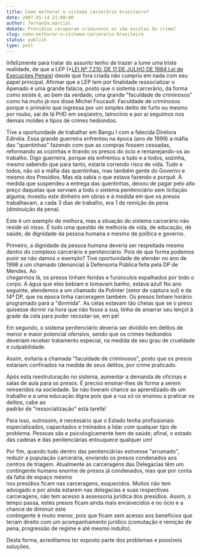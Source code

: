 ```yaml
---
title: Como melhorar o sistema carcerário brasileiro?
date: 2007-05-14 21:00:00
author: fernanda.marcial
debate: Presídios recuperam criminosos ou são escolas do crime?
slug: como-melhorar-o-sistema-carcerario-brasileiro
status: publish 
type: post
---
```


Infelizmente para tratar do assunto tenho de trazer a lume uma triste realidade, de que a LEP (\*[LEI Nº 7.210, DE 11 DE JULHO DE 1984 Lei de Execuções Penais](http://legislacao.planalto.gov.br/legislacao.nsf/Viw_Identificacao/lei%207.210-1984?OpenDocument)) desde que fora criada não cumpriu em nada com seu papel principal. Afirmar que a LEP tem por finalidade ressocializar o Apenado é uma grande falácia, posto que o sistema carcerário, da forma como existe é, ao bem da verdade, uma grande "faculdade de criminosos" como há muito já nos disse Michel Foucault. Faculdade de criminosos porque o primário que ingressa por um simples delito de furto ou mesmo por roubo, sai de lá PHD em seqüestro, latrocínio e por aí seguimos nos demais moldes e tipos de crimes hediondos.  
  
Tive a oportunidade de trabalhar em Bangu I com a falecida Diretora Edinéia. Essa grande guerreira enfrentou na época (ano de 1999) a máfia das "quentinhas" fazendo com que as compras fossem cessadas, reformando as cozinhas e tirando os presos do ócio e remanejando-os ao trabalho. Digo guerreira, porque ela enfrentou a tudo e a todos, sozinha, mesmo sabendo que para tanto, estaria correndo risco de vida. Tudo e todos, não só a máfia das quentinhas, mas também gente do Governo e mesmo dos Presídios. Mas ela sabia o que estava fazendo e porquê. À medida que suspendeu a entrega das quentinhas, deixou de pagar pelo alto preço daquelas que serviam a todo o sistema penitenciário sem licitação alguma; investiu este dinheiro em obras e à medida em que os presos trabalhavam, a cada 3 dias de trabalho, era 1 de remição de pena (diminuição da pena).  
  
Este é um exemplo de melhora, mas a situação do sistema carcerário não reside só nisso. É tudo uma questão de melhoria de vida, de educação, de saúde, de dignidade da pessoa humana e mesmo de política e governo.  
  
Primeiro, a dignidade da pessoa humana deveria ser respeitada mesmo dentro do complexo carcerário e penitenciário. Pois de que forma podemos punir se não damos o exemplo? Tive oportunidade de atender no ano de 1998 a um chamado (denúncia) à Defensoria Pública feita pela DP de Mendes. Ao  
chegarmos lá, os presos tinham feridas e furúnculos espalhados por todo o corpo. A água que eles bebiam e tomavam banho, estava azul! No ano seguinte, atendemos a um chamado da Polinter (setor de captura sul) e da 14ª DP, que na época tinha carceragem também. Os presos tinham horário programado para a "dormida". As celas estavam tão cheias que se o preso quisesse dormir na hora que não fosse a sua, tinha de amarrar seu lençol à grade da cela para poder recostar-se, em pé!  
  
Em segundo, o sistema penitenciário deveria ser dividido em delitos de menor e maior potencial ofensivo, sendo que os crimes hediondos deveriam receber tratamento especial, na medida de seu grau de crueldade e culpabilidade.  
  
Assim, evitaria a chamada "faculdade de criminosos", posto que os presos estariam confinados na medida de seus delitos, por crime praticado.  
  
Após esta reestruturação no sistema, aumentar a demanda de oficinas e salas de aula para os presos. É preciso ensinar-lhes de forma a serem reinseridos na sociedade. Se não tiveram chance ao aprendizado de um trabalho e a uma educação digna pois que a rua só os ensinou a praticar os delitos, cabe ao  
padrão de "ressocialização" esta tarefa!  
  
Para isso, outrossim, é necessário que o Estado tenha profissionais especializados, capacitados e treinados a lidar com qualquer tipo de problema. Pessoas sãs e psicologicamente bem de saúde; afinal, o estado das cadeias e das penitenciárias enlouquece qualquer um!  
  
Por fim, quando tudo dentro das penitenciárias estivesse "arrumado", reduzir a população carcerária, enviando os presos condenados aos centros de triagem. Atualmente as carceragens das Delegacias têm um contingente humano enorme de presos já condenados, mas que por conta da falta de espaço mesmo  
nos presídios ficam nas carceragens, esquecidos. Muitos não tem advogado e por ainda estarem nas delegacias e suas respectivas carceragens, não tem acesso à assessoria jurídica dos presídios. Assim, o tempo passa, estes presos ficam ainda mais enraivecidos e no ócio e a chance de diminuir este  
contingente é muito menor, pois que ficam sem acesso aos benefícios que teriam direito com um acompanhamento jurídico (comutação e remição de pena, progressão de regime e até mesmo indulto).  
  
Desta forma, acreditamos ter exposto parte dos problemas e possíveis soluções.
